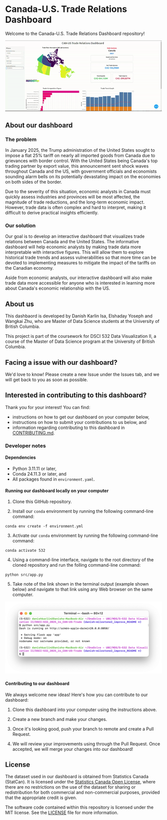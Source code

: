 # Canada-U.S. Trade Relations Dashboard

Welcome to the Canada-U.S. Trade Relations Dashboard repository!

![Our dashboard!](img/demo.gif)

## About our dashboard

### The problem

In January 2025, the Trump administration of the United States sought to impose a flat 25% tariff on nearly all imported goods from Canada due to grievances with border control. With the United States being Canada's top trading partner by export value, this announcement sent shock waves throughout Canada and the US, with government officials and economists sounding alarm bells on its potentially devastating impact on the economies on both sides of the border.

Due to the severity of this situation, economic analysts in Canada must quickly assess industries and provinces will be most affected, the magnitude of trade reductions, and the long-term economic impact. However, trade data is often complex and hard to interpret, making it difficult to derive practical insights efficiently.

### Our solution

Our goal is to develop an interactive dashboard that visualizes trade relations between Canada and the United States. The informative dashboard will help economic analysts by making trade data more interpretable with interactive figures. This will allow them to explore historical trade trends and assess vulnerabilities so that more time can be devoted to implementing measures to mitigate the impact of the tariffs on the Canadian economy.

Aside from economic analysts, our interactive dashboard will also make trade data more accessible for anyone who is interested in learning more about Canada's economic relationship with the US.

## About us

This dashbaord is developed by Danish Karlin Isa, Elshaday Yoseph and Wangkai Zhu, who are Master of Data Science students at the University of British Columbia.

This project is part of the coursework for DSCI 532 Data Visualization II, a course of the Master of Data Science program at the University of British Columbia.

## Facing a issue with our dashboard?

We'd love to know! Please create a new Issue under the Issues tab, and we will get back to you as soon as possible.

## Interested in contributing to this dashboard?

Thank you for your interest! You can find:

-   instructions on how to get our dashboard on your computer below,
-   instructions on how to submit your contributions to us below, and
-   information regarding contributing to this dashboard in [CONTRIBUTING.md](https://github.com/UBC-MDS/DSCI-532_2025_14_CAN-US-Trade/blob/main/CONTRIBUTING.md).

### Developer notes

#### Dependencies

-   Python 3.11.11 or later,
-   Conda 24.11.3 or later, and
-   All packages found in `environment.yaml`.

#### Running our dashboard locally on your computer

1.  Clone this GitHub repository.

2.  Install our `conda` environment by running the following command-line command:

```{bash}
conda env create -f environment.yml
```

3.  Activate our `conda` environment by running the following command-line command:

```{bash}
conda activate 532
```

4.  Using a command-line interface, navigate to the root directory of the cloned repository and run the folling command-line command:

```{bash}
python src/app.py
```

5.  Take note of the link shown in the terminal output (example shown below) and navigate to that link using any Web browser on the same computer.

![Terminal output](img/terminal_output.png)

#### Contributing to our dashboard

We always welcome new ideas! Here's how you can contribute to our dashboard:

1.  Clone this dashboard into your computer using the instructions above.

2.  Create a new branch and make your changes.

3.  Once it's looking good, push your branch to remote and create a Pull Request.

4.  We will review your improvements using through the Pull Request. Once accepted, we will merge your changes into our dashboard!

## License

The dataset used in our dashboard is obtained from Statistics Canada (StatCan). It is licensed under the [Statistics Canada Open License](https://www.statcan.gc.ca/en/reference/licence), where there are no restrictions on the use of the dataset for sharing or redistribution for both commercial and non-commercial purposes, provided that the appropriate credit is given.

The software code contained within this repository is licensed under the MIT license. See the [LICENSE](https://github.com/UBC-MDS/DSCI-532_2025_14_CAN-US-Trade/blob/main/LICENSE) file for more information.